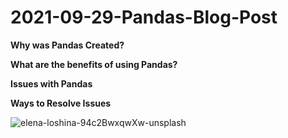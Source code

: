# 2021-09-29-Pandas-Blog-Post
**Why was Pandas Created?**

**What are the benefits of using Pandas?**

**Issues with Pandas**

**Ways to Resolve Issues**

![elena-loshina-94c2BwxqwXw-unsplash](https://user-images.githubusercontent.com/77635875/133832882-606db727-44cd-4202-9b30-5a44f69019be.jpg)

